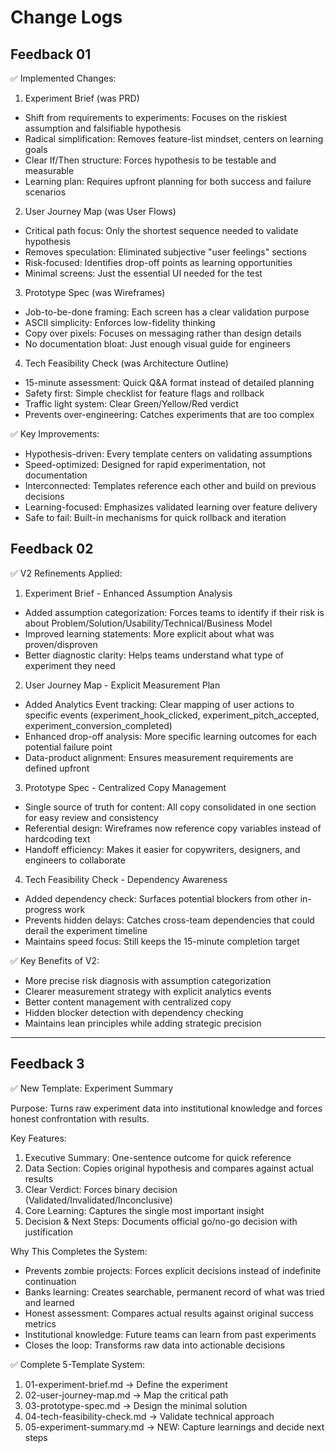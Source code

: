 # Change Logs

## Feedback 01

✅ Implemented Changes:

1. Experiment Brief (was PRD)

- Shift from requirements to experiments: Focuses on the riskiest assumption and falsifiable hypothesis
- Radical simplification: Removes feature-list mindset, centers on learning goals
- Clear If/Then structure: Forces hypothesis to be testable and measurable
- Learning plan: Requires upfront planning for both success and failure scenarios

2. User Journey Map (was User Flows)

- Critical path focus: Only the shortest sequence needed to validate hypothesis
- Removes speculation: Eliminated subjective "user feelings" sections
- Risk-focused: Identifies drop-off points as learning opportunities
- Minimal screens: Just the essential UI needed for the test

3. Prototype Spec (was Wireframes)

- Job-to-be-done framing: Each screen has a clear validation purpose
- ASCII simplicity: Enforces low-fidelity thinking
- Copy over pixels: Focuses on messaging rather than design details
- No documentation bloat: Just enough visual guide for engineers

4. Tech Feasibility Check (was Architecture Outline)

- 15-minute assessment: Quick Q&A format instead of detailed planning
- Safety first: Simple checklist for feature flags and rollback
- Traffic light system: Clear Green/Yellow/Red verdict
- Prevents over-engineering: Catches experiments that are too complex

✅ Key Improvements:

- Hypothesis-driven: Every template centers on validating assumptions
- Speed-optimized: Designed for rapid experimentation, not documentation
- Interconnected: Templates reference each other and build on previous decisions
- Learning-focused: Emphasizes validated learning over feature delivery
- Safe to fail: Built-in mechanisms for quick rollback and iteration

## Feedback 02

✅ V2 Refinements Applied:

1. Experiment Brief - Enhanced Assumption Analysis

- Added assumption categorization: Forces teams to identify if their risk is about
Problem/Solution/Usability/Technical/Business Model
- Improved learning statements: More explicit about what was proven/disproven
- Better diagnostic clarity: Helps teams understand what type of experiment they need

2. User Journey Map - Explicit Measurement Plan

- Added Analytics Event tracking: Clear mapping of user actions to specific events (experiment_hook_clicked,
experiment_pitch_accepted, experiment_conversion_completed)
- Enhanced drop-off analysis: More specific learning outcomes for each potential failure point
- Data-product alignment: Ensures measurement requirements are defined upfront

3. Prototype Spec - Centralized Copy Management

- Single source of truth for content: All copy consolidated in one section for easy review and consistency
- Referential design: Wireframes now reference copy variables instead of hardcoding text
- Handoff efficiency: Makes it easier for copywriters, designers, and engineers to collaborate

4. Tech Feasibility Check - Dependency Awareness

- Added dependency check: Surfaces potential blockers from other in-progress work
- Prevents hidden delays: Catches cross-team dependencies that could derail the experiment timeline
- Maintains speed focus: Still keeps the 15-minute completion target

✅ Key Benefits of V2:

- More precise risk diagnosis with assumption categorization
- Clearer measurement strategy with explicit analytics events
- Better content management with centralized copy
- Hidden blocker detection with dependency checking
- Maintains lean principles while adding strategic precision

---

## Feedback 3

✅ New Template: Experiment Summary

Purpose: Turns raw experiment data into institutional knowledge and forces honest confrontation with results.

Key Features:

1. Executive Summary: One-sentence outcome for quick reference
2. Data Section: Copies original hypothesis and compares against actual results
3. Clear Verdict: Forces binary decision (Validated/Invalidated/Inconclusive)
4. Core Learning: Captures the single most important insight
5. Decision & Next Steps: Documents official go/no-go decision with justification

Why This Completes the System:

- Prevents zombie projects: Forces explicit decisions instead of indefinite continuation
- Banks learning: Creates searchable, permanent record of what was tried and learned
- Honest assessment: Compares actual results against original success metrics
- Institutional knowledge: Future teams can learn from past experiments
- Closes the loop: Transforms raw data into actionable decisions

✅ Complete 5-Template System:

1. 01-experiment-brief.md → Define the experiment
2. 02-user-journey-map.md → Map the critical path
3. 03-prototype-spec.md → Design the minimal solution
4. 04-tech-feasibility-check.md → Validate technical approach
5. 05-experiment-summary.md → NEW: Capture learnings and decide next steps
